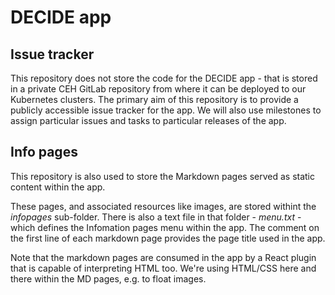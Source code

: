 # DECIDE app

## Issue tracker
This repository does not store the code for the DECIDE 
app - that is stored in a private CEH GitLab repository from where it 
can be deployed to our Kubernetes clusters. The primary aim of this repository
is to provide a publicly accessible issue tracker for the app. We will also use 
milestones to assign particular issues and tasks
to particular releases of the app.

## Info pages
This repository is also used to store the Markdown pages served
as static content within the app.

These pages, and associated resources like images, are stored
withint the *infopages* sub-folder. There is also a text file
in that folder - *menu.txt* - which defines the Infomation
pages menu within the app. The comment on the first line
of each markdown page provides the page title used in the app.

Note that the markdown pages are consumed in the app by a React
plugin that is capable of interpreting HTML too. We're using HTML/CSS
here and there within the MD pages, e.g. to float images.

